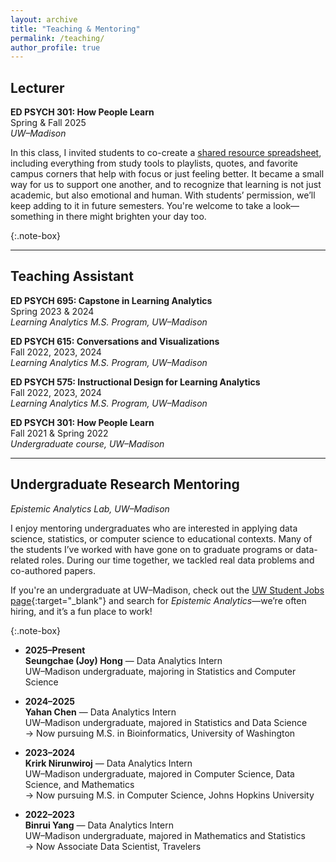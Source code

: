 ```yaml
---
layout: archive
title: "Teaching & Mentoring"
permalink: /teaching/
author_profile: true
---
```


## Lecturer

**ED PSYCH 301: How People Learn**  
Spring & Fall 2025  
_UW–Madison_

In this class, I invited students to co-create a 
[shared resource spreadsheet](https://docs.google.com/spreadsheets/d/1kuxEOxmBrjQ17s2QKsQpeB_zjSFWkTfxCUxl_NLQfwo/edit?gid=0#gid=0), including everything from study tools to playlists, quotes, and favorite campus corners that help with focus or just feeling better. It became a small way for us to support one another, and to recognize that learning is not just academic, but also emotional and human. With students’ permission, we’ll keep adding to it in future semesters. You're welcome to take a look—something in there might brighten your day too.

{:.note-box}

---

## Teaching Assistant

**ED PSYCH 695: Capstone in Learning Analytics**  
Spring 2023 & 2024  
_Learning Analytics M.S. Program, UW–Madison_

**ED PSYCH 615: Conversations and Visualizations**  
Fall 2022, 2023, 2024  
_Learning Analytics M.S. Program, UW–Madison_

**ED PSYCH 575: Instructional Design for Learning Analytics**  
Fall 2022, 2023, 2024  
_Learning Analytics M.S. Program, UW–Madison_

**ED PSYCH 301: How People Learn**  
Fall 2021 & Spring 2022  
_Undergraduate course, UW–Madison_

---

## Undergraduate Research Mentoring  
_Epistemic Analytics Lab, UW–Madison_

I enjoy mentoring undergraduates who are interested in applying data science, statistics, or computer science to educational contexts. Many of the students I’ve worked with have gone on to graduate programs or data-related roles. During our time together, we tackled real data problems and co-authored papers.

If you're an undergraduate at UW–Madison, check out the [UW Student Jobs page](https://studentjobs.wisc.edu/){:target="_blank"} and search for *Epistemic Analytics*—we’re often hiring, and it’s a fun place to work!

{:.note-box}

- **2025–Present**  
  **Seungchae (Joy) Hong** — Data Analytics Intern   
  UW–Madison undergraduate, majoring in Statistics and Computer Science

- **2024–2025**  
  **Yahan Chen** — Data Analytics Intern  
  UW–Madison undergraduate, majored in Statistics and Data Science  
  → Now pursuing M.S. in Bioinformatics, University of Washington

- **2023–2024**  
  **Krirk Nirunwiroj** — Data Analytics Intern  
  UW–Madison undergraduate, majored in Computer Science, Data Science, and Mathematics  
  → Now pursuing M.S. in Computer Science, Johns Hopkins University

- **2022–2023**  
  **Binrui Yang** — Data Analytics Intern  
  UW–Madison undergraduate, majored in Mathematics and Statistics  
  → Now Associate Data Scientist, Travelers
